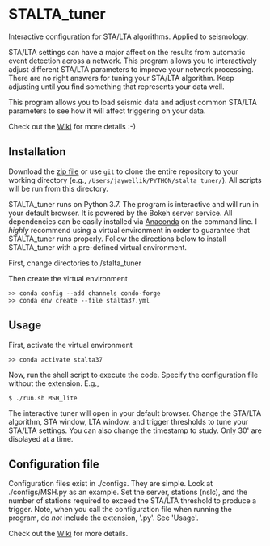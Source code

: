 # STALTA_tuner
Interactive configuration for STA/LTA algorithms. Applied to seismology.

STA/LTA settings can have a major affect on the results from automatic event detection across a network. This program allows you to interactively adjust different STA/LTA parameters to improve your network processing. There are no right answers for tuning your STA/LTA algorithm. Keep adjusting until you find something that represents your data well.

This program allows you to load seismic data and adjust common STA/LTA parameters to see how it will affect triggering on your data.

Check out the [Wiki](https://github.com/jwellik/STALTA_tuner/wiki) for more details :-)

## Installation
Download the [zip file](https://github.com/jwellik/STALTA_tuner/archive/master.zip) or use `git` to clone the entire repository to your working directory (e.g., `/Users/jaywellik/PYTHON/stalta_tuner/`). All scripts will be run from this directory.

STALTA_tuner runs on Python 3.7. The program is interactive and will run in your default browser. It is powered by the Bokeh server service. All dependencies can be easily installed via [Anaconda](https://www.continuum.io/) on the command line. I *highly* recommend using a virtual environment in order to guarantee that STALTA_tuner runs properly. Follow the directions below to install STALTA_tuner with a pre-defined virtual environment.

First, change directories to /stalta_tuner

Then create the virtual environment
```
>> conda config --add channels condo-forge
>> conda env create --file stalta37.yml
```

## Usage

First, activate the virtual environment
```
>> conda activate stalta37
```

Now, run the shell script to execute the code. Specify the configuration file without the extension. E.g.,
```
$ ./run.sh MSH_lite
```

The interactive tuner will open in your default browser. Change the STA/LTA algorithm, STA window, LTA window, and trigger thresholds to tune your STA/LTA settings. You can also change the timestamp to study. Only 30' are displayed at a time.

## Configuration file

Configuration files exist in ./configs. They are simple. Look at ./configs/MSH.py as an example. Set the server, stations (nslc), and the number of stations required to exceed the STA/LTA threshold to produce a trigger. Note, when you call the configuration file when running the program, do *not* include the extension, '.py'. See 'Usage'.

Check out the [Wiki](https://github.com/jwellik/STALTA_tuner/wiki) for more details.
